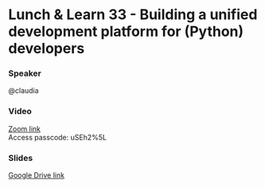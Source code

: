 # Lunch & Learn 33 - Building a unified development platform for (Python) developers

### Speaker
@claudia

### Video
[Zoom link](https://teampicnic.zoom.us/rec/share/KxKcyM0Gypt87lXBhMZ6ER4ufeqNAeejyMEE1IPzUZRYZrXSOBf8EpYSrAm8FcpD.Bv_7CNblb8FK9q-Z)  
Access passcode: uSEh2%5L

### Slides
[Google Drive link](https://drive.google.com/file/d/1qiFO2nr_vSmNQ8Ogt1WDxFKG0pYv-uSy/view?usp=sharing)